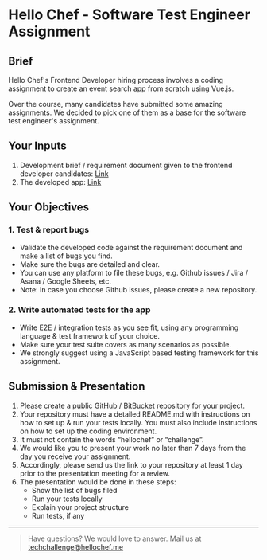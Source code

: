 # Hello Chef - Software Test Engineer Assignment

## Brief

Hello Chef's Frontend Developer hiring process involves a coding assignment to create an event search app from scratch using Vue.js.

Over the course, many candidates have submitted some amazing assignments. We decided to pick one of them as a base for the software test engineer's assignment.

## Your Inputs

1. Development brief / requirement document given to the frontend developer candidates: [Link](https://github.com/hellochef-me/frontend-challenge)
2. The developed app: [Link](https://luminous-meringue-661120.netlify.app/)

## Your Objectives

### 1. Test & report bugs

- Validate the developed code against the requirement document and make a list of bugs you find.
- Make sure the bugs are detailed and clear.
- You can use any platform to file these bugs, e.g. Github issues / Jira / Asana / Google Sheets, etc.
- Note: In case you choose Github issues, please create a new repository.

### 2. Write automated tests for the app

- Write E2E / integration tests as you see fit, using any programming language & test framework of your choice.
- Make sure your test suite covers as many scenarios as possible.
- We strongly suggest using a JavaScript based testing framework for this assignment.

## Submission & Presentation

1. Please create a public GitHub / BitBucket repository for your project.
2. Your repository must have a detailed README.md with instructions on how to set up & run your tests locally. You must also include instructions on how to set up the coding environment.
3. It must not contain the words “hellochef” or “challenge”.
4. We would like you to present your work no later than 7 days from the day you receive your assignment.
5. Accordingly, please send us the link to your repository at least 1 day prior to the presentation meeting for a review.
6. The presentation would be done in these steps:
    - Show the list of bugs filed
    - Run your tests locally
    - Explain your project structure
    - Run tests, if any

---

> Have questions? We would love to answer. Mail us at techchallenge@hellochef.me
